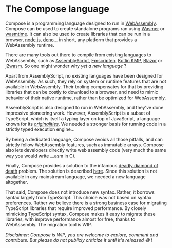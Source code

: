 # The Compose language

Compose is a programming language designed to run in [WebAssembly](https://webassembly.org).
Compose can be used to create standalone programs ran using [Wasmer](https://wasmer.io/products/runtime) or [wasmtime](https://wasmtime.dev).
It can also be used to create libraries that can be run in a browser, [node.js](https://nodejs.org/en), [deno](https://deno.com)... in short, any platform that provides a WebAssembly runtime.

There are many tools out there to compile from existing languages to WebAssembly, such as [AssemblyScript](https://www.assemblyscript.org), [Emscripten](https://emscripten.org), [Kotlin KMP](https://kotlinlang.org/docs/wasm-overview.html), [Blazor](https://dotnet.microsoft.com/en-us/apps/aspnet/web-apps/blazor) or [j2wasm](https://github.com/google/j2cl/blob/master/docs/getting-started-j2wasm.md). So one might wonder why _yet a new language_ ?

Apart from AssemblyScript, no existing languages have been designed for WebAssembly. As such, they rely on system or runtime features that are not available in WebAssembly. Their tooling compensates for that by providing libraries that can be costly to download to a browser, and need to mimic behavior of their native runtime, rather than be optimized for WebAssembly.

AssemblyScript is also designed to run in WebAssembly, and they've done impressive pioneering work. However, AssemblyScript is a subset of TypeScript, which is itself a typing layer on top of JavaScript, a language known for its [_originalities_](https://gist.github.com/JakeSidSmith/e38f661a7231a912d2d2d380352664da). We needed a stronger basis for running code in a strictly typed execution engine...

By being a dedicated language, Compose avoids all those pitfalls, and can strictly follow WebAssembly features, such as immutable arrays.
Compose also lets developers directly write web assembly code (very much the same way you would write __asm in C).

Finally, Compose provides a solution to the infamous [deadly diamond of death](https://en.wikipedia.org/wiki/Multiple_inheritance#The_diamond_problem) problem.
The solution is described [here](https://github.com/compose-lang/.github/blob/main/reified-attributes.md). Since this solution is not available in any mainstream language, we needed a new language altogether.

That said, Compose does not introduce new syntax. Rather, it borrows syntax largely from TypeScript. This choice was not based on syntax preferences. Rather we believe there is a strong business case for migrating TypeScript libraries that require improved performance. By closely mimicking TypeScript syntax, Compose makes it easy to migrate these libraries, with improve performance almost for free, thanks to WebAssembly. The migration tool is WIP.

_Disclaimer: Compose is WIP, you are welcome to explore, comment and contribute. But please do not publicly criticize it until it's released 😃 !_

